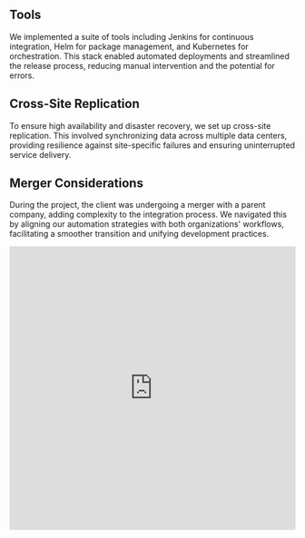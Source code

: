 ## Tools
We implemented a suite of tools including Jenkins for continuous integration, Helm for package management, and Kubernetes for orchestration. This stack enabled automated deployments and streamlined the release process, reducing manual intervention and the potential for errors.

## Cross-Site Replication
To ensure high availability and disaster recovery, we set up cross-site replication. This involved synchronizing data across multiple data centers, providing resilience against site-specific failures and ensuring uninterrupted service delivery.

## Merger Considerations
During the project, the client was undergoing a merger with a parent company, adding complexity to the integration process. We navigated this by aligning our automation strategies with both organizations' workflows, facilitating a smoother transition and unifying development practices.

<iframe src="https://docs.google.com/presentation/d/e/2PACX-1vRHkM-NSRelQ5dClkYd5VIy13fN7DS5aSRmIIihjWGr3jd23sKTNMfDUgEHTk7PQHK3z-_27InbUxf2/embed?start=false&loop=false&delayms=60000" frameborder="0" width="100%" height="500px" allowfullscreen="true" mozallowfullscreen="true" webkitallowfullscreen="true"></iframe>
